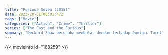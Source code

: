 ```yaml
---
title: "Furious Seven (2015)"
date: 2023-10-31T06:01:47Z
tags: ["Movie"]
categories: ["Action", "Crime", "Thriller"]
series: ["The Fast and the Furious"]
summary: "Deckard Shaw berusaha membalas dendam terhadap Dominic Toretto dan keluarganya atas saudara laki-lakinya yang koma."
---
```


<mux-player stream-type="on-demand"
src="https://kp3d-my.sharepoint.com/personal/ryoo_kp3d_onmicrosoft_com/_layouts/15/download.aspx?share=EcUmZ3tK4ttPq9XxDNi8gX0BmPnVW6FzrnxD3RThizQvvg" prefer-playback="mse" controls>

</mux-player>


{{< movieinfo id="168259" >}}

<script src="https://cdn.jsdelivr.net/npm/@mux/mux-player"></script>

 <script type="application/ld+json ">
{
"@context": "https://schema.org/",
"@type": "VideoObject",
"name": "Furious Seven (2015)",
"contentUrl": "https://stream.mux.com/fEgPrspBKGvCjFNWfwjsSRYsndqGgyCC7og00KC6VWdk.m3u8",
"thumbnailUrl": "https://www.themoviedb.org/t/p/original/jeTbgBvpeFt5cpIFeCgT03EV6KD.jpg?width=314&fit_mode=preserve&time=25",
"uploadDate": "2023-10-31T06:01:47Z",
}

</script>